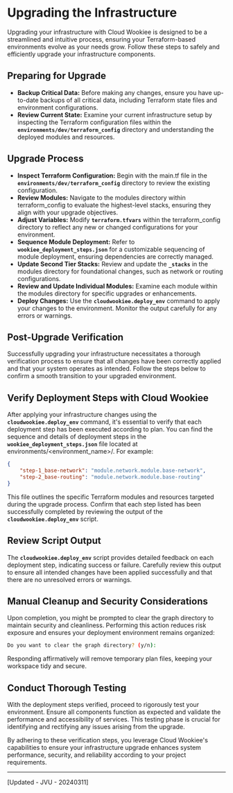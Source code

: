 # Upgrading the Infrastructure
Upgrading your infrastructure with Cloud Wookiee is designed to be a streamlined and intuitive process, ensuring your Terraform-based environments evolve as your needs grow. Follow these steps to safely and efficiently upgrade your infrastructure components.

## Preparing for Upgrade
* **Backup Critical Data:** Before making any changes, ensure you have up-to-date backups of all critical data, including Terraform state files and environment configurations.
* **Review Current State:** Examine your current infrastructure setup by inspecting the Terraform configuration files within the **`environments/dev/terraform_config`** directory and understanding the deployed modules and resources.

## Upgrade Process
* **Inspect Terraform Configuration:** Begin with the main.tf file in the **`environments/dev/terraform_config`** directory to review the existing configuration.
* **Review Modules:** Navigate to the modules directory within terraform_config to evaluate the highest-level stacks, ensuring they align with your upgrade objectives.
* **Adjust Variables:** Modify **`terraform.tfvars`** within the terraform_config directory to reflect any new or changed configurations for your environment.
* **Sequence Module Deployment:** Refer to **`wookiee_deployment_steps.json`** for a customizable sequencing of module deployment, ensuring dependencies are correctly managed.
* **Update Second Tier Stacks:** Review and update the **`_stacks`** in the modules directory for foundational changes, such as network or routing configurations.
* **Review and Update Individual Modules:** Examine each module within the modules directory for specific upgrades or enhancements.
* **Deploy Changes:** Use the **`cloudwookiee.deploy_env`** command to apply your changes to the environment. Monitor the output carefully for any errors or warnings.

## Post-Upgrade Verification
Successfully upgrading your infrastructure necessitates a thorough verification process to ensure that all changes have been correctly applied and that your system operates as intended. Follow the steps below to confirm a smooth transition to your upgraded environment.

## Verify Deployment Steps with Cloud Wookiee
After applying your infrastructure changes using the **`cloudwookiee.deploy_env`** command, it's essential to verify that each deployment step has been executed according to plan. You can find the sequence and details of deployment steps in the **`wookiee_deployment_steps.json`** file located at environments/<environment_name>/. For example:

```json
{
    "step-1_base-network": "module.network.module.base-network", 
    "step-2_base-routing": "module.network.module.base-routing"
}
```
This file outlines the specific Terraform modules and resources targeted during the upgrade process. Confirm that each step listed has been successfully completed by reviewing the output of the **`cloudwookiee.deploy_env`** script.

## Review Script Output
The **`cloudwookiee.deploy_env`** script provides detailed feedback on each deployment step, indicating success or failure. Carefully review this output to ensure all intended changes have been applied successfully and that there are no unresolved errors or warnings.

## Manual Cleanup and Security Considerations
Upon completion, you might be prompted to clear the graph directory to maintain security and cleanliness. Performing this action reduces risk exposure and ensures your deployment environment remains organized:

```bash
Do you want to clear the graph directory? (y/n):
```
Responding affirmatively will remove temporary plan files, keeping your workspace tidy and secure.

## Conduct Thorough Testing
With the deployment steps verified, proceed to rigorously test your environment. Ensure all components function as expected and validate the performance and accessibility of services. This testing phase is crucial for identifying and rectifying any issues arising from the upgrade.

By adhering to these verification steps, you leverage Cloud Wookiee's capabilities to ensure your infrastructure upgrade enhances system performance, security, and reliability according to your project requirements.

---
[Updated - JVU - 20240311]

